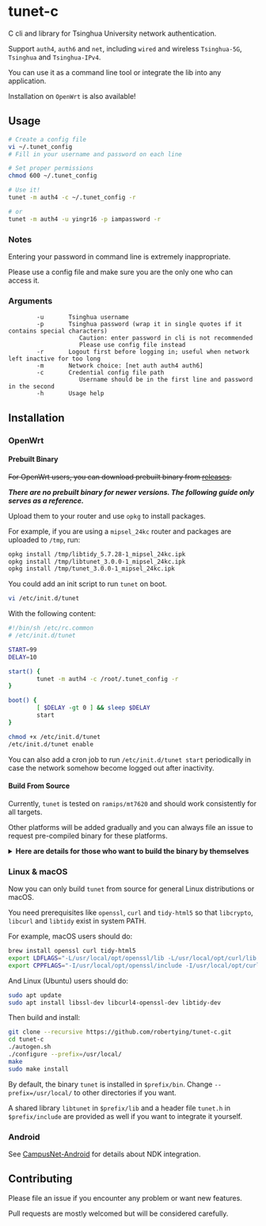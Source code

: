 # tunet-c

C cli and library for Tsinghua University network authentication.

Support `auth4`, `auth6` and `net`, including `wired` and wireless `Tsinghua-5G`, `Tsinghua` and `Tsinghua-IPv4`.

You can use it as a command line tool or integrate the lib into any application.

Installation on `OpenWrt` is also available!

## Usage

```sh
# Create a config file
vi ~/.tunet_config
# Fill in your username and password on each line

# Set proper permissions
chmod 600 ~/.tunet_config

# Use it!
tunet -m auth4 -c ~/.tunet_config -r

# or
tunet -m auth4 -u yingr16 -p iampassword -r
```

### Notes

Entering your password in command line is extremely inappropriate.

Please use a config file and make sure you are the only one who can access it.

### Arguments

```
        -u       Tsinghua username
        -p       Tsinghua password (wrap it in single quotes if it contains special characters)
                    Caution: enter password in cli is not recommended
                    Please use config file instead
        -r       Logout first before logging in; useful when network left inactive for too long
        -m       Network choice: [net auth auth4 auth6]
        -c       Credential config file path
                    Username should be in the first line and password in the second
        -h       Usage help
```

## Installation

### OpenWrt

#### Prebuilt Binary

<del>For OpenWrt users, you can download prebuilt binary from [releases](https://github.com/robertying/tunet-c/releases).</del>

_**There are no prebuilt binary for newer versions. The following guide only serves as a reference.**_

Upload them to your router and use `opkg` to install packages.

For example, if you are using a `mipsel_24kc` router and packages are uploaded to `/tmp`, run:

```sh
opkg install /tmp/libtidy_5.7.28-1_mipsel_24kc.ipk
opkg install /tmp/libtunet_3.0.0-1_mipsel_24kc.ipk
opkg install /tmp/tunet_3.0.0-1_mipsel_24kc.ipk
```

You could add an init script to run `tunet` on boot.

```sh
vi /etc/init.d/tunet
```

With the following content:

```sh
#!/bin/sh /etc/rc.common
# /etc/init.d/tunet

START=99
DELAY=10

start() {
        tunet -m auth4 -c /root/.tunet_config -r
}

boot() {
        [ $DELAY -gt 0 ] && sleep $DELAY
        start
}
```

```sh
chmod +x /etc/init.d/tunet
/etc/init.d/tunet enable
```

You can also add a cron job to run `/etc/init.d/tunet start` periodically in case the network somehow become logged out after inactivity.

#### Build From Source

Currently, `tunet` is tested on `ramips/mt7620` and should work consistently for all targets.

Other platforms will be added gradually and you can always file an issue to request pre-compiled binary for these platforms.

<details>
<summary>
<strong>Here are details for those who want to build the binary by themselves</strong>
</summary>

1. Get ready by following [Install buildsystem](https://openwrt.org/docs/guide-developer/build-system/install-buildsystem) and install prerequisites.

2. Download OpenWrt SDK for your platform. Follow [Using the SDK](https://openwrt.org/docs/guide-developer/using_the_sdk).

3. For example, for mt7620 and OpenWrt 19.07.0, download and unzip `openwrt-sdk-19.07.0-ramips-mt7620_gcc-7.5.0_musl.Linux-x86_64.tar.xz`:

   ```sh
   tar xvf openwrt-sdk-19.07.0-ramips-mt7620_gcc-7.5.0_musl.Linux-x86_64.tar.xz
   ```

4. Add `tunet` into SDK feeds `feeds.conf.default`:

   ```sh
   cd openwrt-sdk-19.07.0-ramips-mt7620_gcc-7.5.0_musl.Linux-x86_64
   ```

   Edit the file `feeds.conf.default`. Add the following line:

   ```
   src-git tunet https://github.com/robertying/tunet-c.git
   ```

5. Use `./scripts/feeds update -a` command to obtain and update package definitions.

6. After the definitions have been updated, run `./scripts/feeds install libtidy tunet` to prepare the package and its dependencies.

7. Run `make menuconfig` and go to `Global Build Settings` to exclude the following:

   ```
   [ ] Select all target specific packages by default
   [ ] Select all kernel module packages by default
   [ ] Select all userspace packages by default
   ```

8. Exit and go to `Network`, select `tunet` by pressing `m` and all the dependencies will be selected automatically.

9. Save the configuration and exit the menu.

10. Run `make package/tunet/compile -j5`

11. After the compilation is finished, the generated .ipk files are placed in the `bin/packages/$ARCH/tunet/` of the directory you extracted the SDK into.

</details>

### Linux & macOS

Now you can only build `tunet` from source for general Linux distributions or macOS.

You need prerequisites like `openssl`, `curl` and `tidy-html5` so that `libcrypto`, `libcurl` and `libtidy` exist in system PATH.

For example, macOS users should do:

```bash
brew install openssl curl tidy-html5
export LDFLAGS="-L/usr/local/opt/openssl/lib -L/usr/local/opt/curl/lib -L/usr/local/opt/tidy-html5/lib"
export CPPFLAGS="-I/usr/local/opt/openssl/include -I/usr/local/opt/curl/include -I/usr/local/opt/tidy-html5/include"
```

And Linux (Ubuntu) users should do:

```bash
sudo apt update
sudo apt install libssl-dev libcurl4-openssl-dev libtidy-dev
```

Then build and install:

```bash
git clone --recursive https://github.com/robertying/tunet-c.git
cd tunet-c
./autogen.sh
./configure --prefix=/usr/local/
make
sudo make install
```

By default, the binary `tunet` is installed in `$prefix/bin`. Change `--prefix=/usr/local/` to other directories if you want.

A shared library `libtunet` in `$prefix/lib` and a header file `tunet.h` in `$prefix/include` are provided as well if you want to integrate it yourself.

### Android

See [CampusNet-Android](https://github.com/robertying/CampusNet-Android) for details about NDK integration.

## Contributing

Please file an issue if you encounter any problem or want new features.

Pull requests are mostly welcomed but will be considered carefully.
